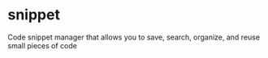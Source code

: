 # snippet
Code snippet manager that allows you to save, search, organize, and reuse small pieces of code
